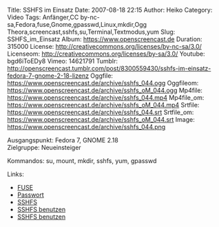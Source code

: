 Title: SSHFS im Einsatz
Date: 2007-08-18 22:15
Author: Heiko
Category: Video
Tags: Anfänger,CC by-nc-sa,Fedora,fuse,Gnome,gpasswd,Linux,mkdir,Ogg Theora,screencast,sshfs,su,Terminal,Textmodus,yum
Slug: SSHFS_im_Einsatz
Album: https://www.openscreencast.de
Duration: 315000
License: http://creativecommons.org/licenses/by-nc-sa/3.0/
Licenseom: http://creativecommons.org/licenses/by-sa/3.0/
Youtube: bgd6iToEDy8
Vimeo: 14621791
Tumblr: http://openscreencast.tumblr.com/post/8300559430/sshfs-im-einsatz-fedora-7-gnome-2-18-lizenz
Oggfile: https://www.openscreencast.de/archive/sshfs_044.ogg
Oggfileom: https://www.openscreencast.de/archive/sshfs_oM_044.ogg
Mp4file: https://www.openscreencast.de/archive/sshfs_044.mp4
Mp4file_om: https://www.openscreencast.de/archive/sshfs_oM_044.mp4
Srtfile: https://www.openscreencast.de/archive/sshfs_044.srt
Srtfile_om: https://www.openscreencast.de/archive/sshfs_oM_044.srt
Image: https://www.openscreencast.de/archive/sshfs_044.png

Ausgangspunkt: Fedora 7, GNOME 2.18  
Zielgruppe: Neueinsteiger  

Kommandos: su, mount, mkdir, sshfs, yum, gpasswd

Links:

  * [FUSE](http://de.wikipedia.org/wiki/Filesystem_in_Userspace)
  * [Passwort](http://de.wikipedia.org/wiki/Passwort)
  * [SSHFS](http://de.wikipedia.org/wiki/SSHFS)
  * [SSHFS benutzen](http://www.fedorawiki.de/index.php/SSHFS)
  * [SSHFS benutzen](http://www.contentschmiede.de/archiv/2007/08/15/linux_entferntes_dateisystem_per_sshfs_mounten/)

